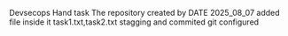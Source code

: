 Devsecops Hand task
The repository created by DATE 2025_08_07
added file inside it task1.txt,task2.txt
stagging and commited
git configured
